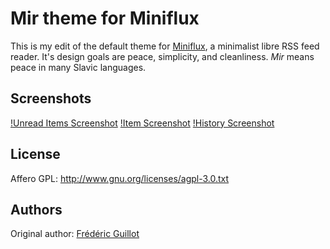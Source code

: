 Mir theme for Miniflux
======================

This is my edit of the default theme for [Miniflux](https://github.com/miniflux/miniflux), a minimalist libre RSS feed reader. It's design goals are peace, simplicity, and cleanliness. _Mir_ means peace in many Slavic languages.

Screenshots
-----------
[!Unread Items Screenshot](unread_scrot.png)
[!Item Screenshot](item_scrot.png)
[!History Screenshot](history_scrot.png)

License
-------
Affero GPL: <http://www.gnu.org/licenses/agpl-3.0.txt>

Authors
-------
Original author: [Frédéric Guillot](http://fredericguillot.com/)

